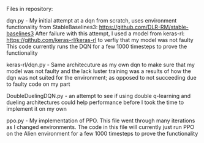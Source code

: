 Files in repository:

dqn.py - My initial attempt at a dqn from scratch, uses environment functionality from StableBaselines3: https://github.com/DLR-RM/stable-baselines3
After failure with this attempt, I used a model from keras-rl: https://github.com/keras-rl/keras-rl    to verfiy that my model was not faulty
This code currently runs the DQN for a few 1000 timesteps to prove the functionality
   
   
keras-rl/dqn.py - Same architecuture as my own dqn to make sure that my model was not faulty and the lack luster training was a results of how the dqn was not suited for the environment; as opposed to not succeeding due to faulty code on my part 


DoubleDuelingDQN.py - an attempt to see if using double q-learning and dueling architectures could help performance before I took the time to implement it on my own
      
      
ppo.py  - My implementation of PPO. This file went through many iterations as I changed environments. The code in this file will currently just run PPO on the Alien environment for a few 1000 timesteps to prove the functionality
